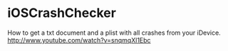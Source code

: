 iOSCrashChecker
===============

How to get a txt document and a plist with all crashes from your iDevice.
http://www.youtube.com/watch?v=snqmqXl1Ebc
